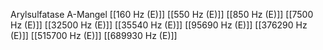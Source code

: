 Arylsulfatase A-Mangel
[[160 Hz (E)]]
[[550 Hz (E)]]
[[850 Hz (E)]]
[[7500 Hz (E)]]
[[32500 Hz (E)]]
[[35540 Hz (E)]]
[[95690 Hz (E)]]
[[376290 Hz (E)]]
[[515700 Hz (E)]]
[[689930 Hz (E)]]